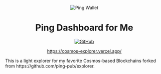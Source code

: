<div align="center">

![Ping Wallet](./public/logo.svg)

<h1>Ping Dashboard for Me</h1>


[![GitHub](https://img.shields.io/github/license/ping-pub/explorer.svg)](https://github.com/foxytanuki/cosmos-explorer/blob/master/LICENSE)

https://cosmos-explorer.vercel.app/

</div>
This is a light explorer for my favorite Cosmos-based Blockchains forked from https://github.com/ping-pub/explorer.



